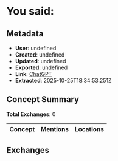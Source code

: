 # **You said:**

## Metadata

- **User**: undefined
- **Created**: undefined
- **Updated**: undefined
- **Exported**: undefined
- **Link**: [ChatGPT](undefined)
- **Extracted**: 2025-10-25T18:34:53.251Z

## Concept Summary

**Total Exchanges**: 0

| Concept | Mentions | Locations |
|---------|----------|----------|

## Exchanges

